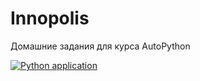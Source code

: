 # Innopolis
Домашние задания для курса AutoPython

[![Python application](https://github.com/gonuskus/Innopolis/actions/workflows/python-app.yml/badge.svg)](https://github.com/gonuskus/Innopolis/actions/workflows/python-app.yml)
